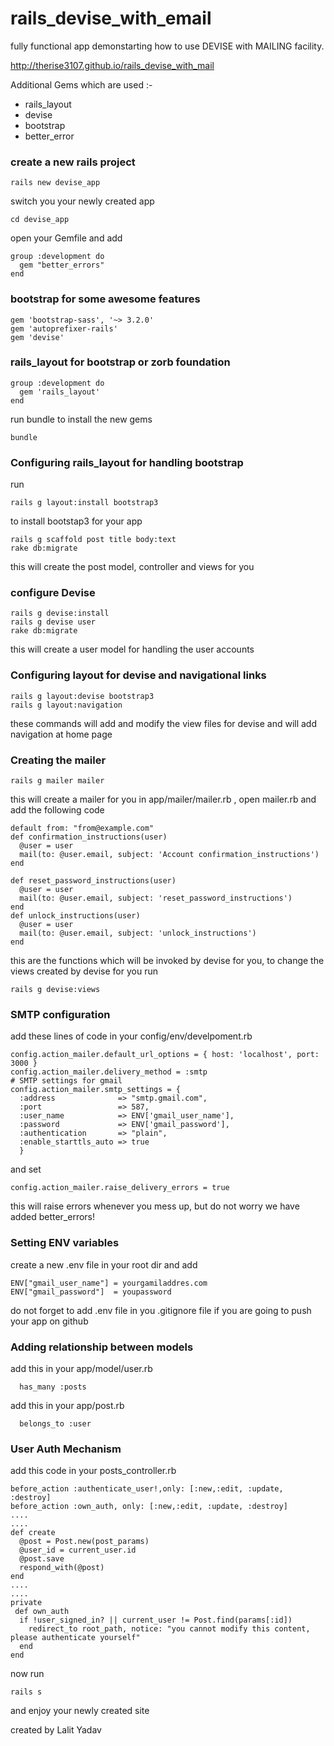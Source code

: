 # rails_devise_with_email 

fully functional app demonstarting how to use DEVISE with MAILING facility.

http://therise3107.github.io/rails_devise_with_mail

Additional Gems which are used :-

* rails_layout
* devise
* bootstrap
* better_error


### create a new rails project

    rails new devise_app
switch you your newly created app

    cd devise_app
open your Gemfile and add

    group :development do
      gem "better_errors"
    end
### bootstrap for some awesome features

    gem 'bootstrap-sass', '~> 3.2.0'
    gem 'autoprefixer-rails'
    gem 'devise'
### rails_layout for bootstrap or zorb foundation

    group :development do
      gem 'rails_layout'
    end
run bundle to install the new gems

    bundle
### Configuring rails_layout for handling bootstrap
run 

    rails g layout:install bootstrap3
to install bootstap3 for your app 

    rails g scaffold post title body:text
    rake db:migrate
this will create the post model, controller and views for you

### configure Devise

    rails g devise:install
    rails g devise user
    rake db:migrate
this will create a user model for handling the user accounts

### Configuring layout for devise and navigational links

    rails g layout:devise bootstrap3
    rails g layout:navigation
these commands will add and modify the view files for devise and will add navigation at home page
### Creating the mailer 

    rails g mailer mailer
this will create a mailer for you in app/mailer/mailer.rb , open mailer.rb and add the following code

    default from: "from@example.com"
    def confirmation_instructions(user)
      @user = user
  	  mail(to: @user.email, subject: 'Account confirmation_instructions')
    end
    
    def reset_password_instructions(user)
  	  @user = user
  	  mail(to: @user.email, subject: 'reset_password_instructions')
    end
    def unlock_instructions(user)
  	  @user = user
  	  mail(to: @user.email, subject: 'unlock_instructions')
    end
this are the functions which will be invoked by devise for you, to change the views created by devise for you run

    rails g devise:views

### SMTP configuration
add these lines of code in your config/env/develpoment.rb

    config.action_mailer.default_url_options = { host: 'localhost', port: 3000 }
    config.action_mailer.delivery_method = :smtp
    # SMTP settings for gmail
    config.action_mailer.smtp_settings = {
      :address              => "smtp.gmail.com",
      :port                 => 587,
      :user_name            => ENV['gmail_user_name'],
      :password             => ENV['gmail_password'],
      :authentication       => "plain",
      :enable_starttls_auto => true
      }
 
 and set 
    
    config.action_mailer.raise_delivery_errors = true
this will raise errors whenever you mess up, but do not worry we have added better_errors!
### Setting ENV variables
create a new .env file in your root dir and add

    ENV["gmail_user_name"] = yourgamiladdres.com
    ENV["gmail_password"]  = youpassword
do not forget to add .env file in you .gitignore file if you are going to push your app on github

### Adding relationship between models
  add this in your app/model/user.rb
  
      has_many :posts
  
  add this in your app/post.rb
  
      belongs_to :user

### User Auth Mechanism
add this code in your posts_controller.rb

    before_action :authenticate_user!,only: [:new,:edit, :update, :destroy]
    before_action :own_auth, only: [:new,:edit, :update, :destroy]
    ....
    ....
    def create
      @post = Post.new(post_params)
      @user_id = current_user.id
      @post.save
      respond_with(@post)
    end
    ....
    ....
    private
     def own_auth
      if !user_signed_in? || current_user != Post.find(params[:id])
        redirect_to root_path, notice: "you cannot modify this content, please authenticate yourself"
      end
    end

now run 

    rails s
  
and enjoy your newly created site


created by Lalit Yadav 


    

    

